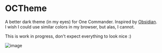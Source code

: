 # OCTheme
A better dark theme (in my eyes) for One Commander. Inspired by [Obsidian](https://obsidian.md/). I wish I could use similar colors in my browser, but alas, I cannot.

This is work in progress, don't expect everything to look nice :)

![image](https://user-images.githubusercontent.com/23195959/216634883-a83f57f5-11eb-48ff-b281-d12c2118dc6f.png)

